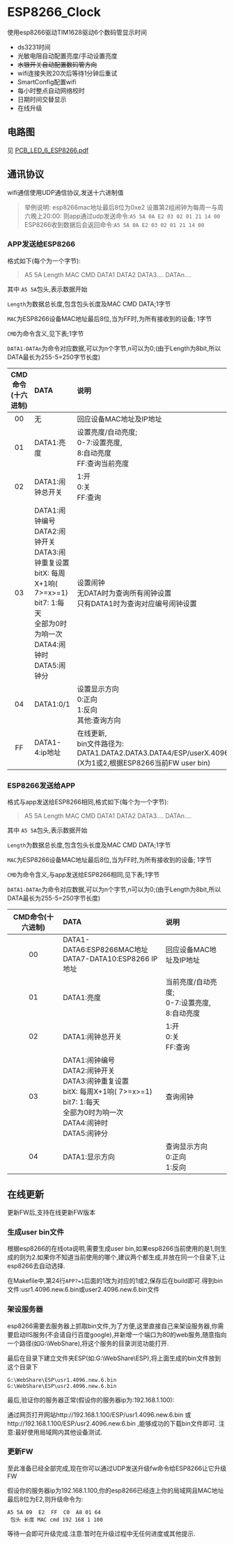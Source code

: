 # ESP8266_Clock

使用esp8266驱动TIM1628驱动6个数码管显示时间


- ds3231时间 	
- 光敏电阻自动配置亮度/手动设置亮度
- ~~水银开关自动配置数码管方向~~
- wifi连接失败20次后等待1分钟后重试
- SmartConfig配置wifi
- 每小时整点自动网络校时
- 日期时间交替显示
- 在线升级

## 电路图

见 [PCB_LED_6_ESP8266.pdf](https://github.com/a2633063/ESP8266_Clock/blob/master/PCB_LED_6_ESP8266.pdf)

## 通讯协议

wifi通信使用UDP通信协议,发送十六进制值

>  举例说明:
>  esp8266mac地址最后8位为0xe2
> 设置第2组闹钟为每周一与周六晚上20:00:
> 则app通过udp发送命令:`A5 5A 0A E2 03 02 01 21 14 00`
> ESP8266收到数据后会返回命令:`A5 5A 0A E2 03 02 01 21 14 00`



### APP发送给ESP8266

格式如下(每个为一个字节):

> A5 5A Length MAC CMD DATA1 DATA2 DATA3.... DATAn....

其中 `A5 5A`包头,表示数据开始

`Length`为数据总长度,包含包头长度及MAC CMD DATA;1字节

`MAC`为ESP8266设备MAC地址最后8位,当为FF时,为所有接收到的设备; 1字节

`CMD`为命令含义,见下表;1字节

`DATA1-DATAn`为命令对应数据,可以为n个字节,n可以为0;(由于Length为8bit,所以DATA最长为255-5=250字节长度)



| CMD命令(十六进制) | DATA                                                         | 说明                                                         |
| :---------------: | :----------------------------------------------------------- | :----------------------------------------------------------- |
|        00         | 无                                                           | 回应设备MAC地址及IP地址                                      |
|        01         | DATA1:亮度                                                   | 设置亮度/自动亮度;<br />0-7:设置亮度,<br />8:自动亮度<br />FF:查询当前亮度 |
|        02         | DATA1:闹钟总开关                                             | 1:开<br />0:关<br />FF:查询                                  |
|        03         | DATA1:闹钟编号<br />DATA2:闹钟开关<br />DATA3:闹钟重复设置<br />  bitX: 每周X+1响( 7>=x>=1)<br />  bit7: 1:每天<br />  全部为0时为响一次<br />DATA4:闹钟时<br />DATA5:闹钟分 | 设置闹钟<br />无DATA时为查询所有闹钟设置<br />只有DATA1时为查询对应编号闹钟设置 |
|        04         | DATA1:0/1<br />                                              | 设置显示方向<br />0:正向<br />1:反向<br />其他:查询方向      |
|        FF         | DATA1-4:ip地址                                               | 在线更新,<br />bin文件路径为:<br />DATA1.DATA2.DATA3.DATA4/ESP/userX.4096.new.6.bin<br />(X为1或2,根据ESP8266当前FW user bin) |





### ESP8266发送给APP

格式与app发送给ESP8266相同,格式如下(每个为一个字节):

> A5 5A Length MAC CMD DATA1 DATA2 DATA3.... DATAn....

其中 `A5 5A`包头,表示数据开始

`Length`为数据总长度,包含包头长度及MAC CMD DATA;1字节

`MAC`为ESP8266设备MAC地址最后8位,当为FF时,为所有接收到的设备; 1字节

`CMD`为命令含义,与app发送给ESP8266相同,见下表;1字节

`DATA1-DATAn`为命令对应数据,可以为n个字节,n可以为0;(由于Length为8bit,所以DATA最长为255-5=250字节长度)



| CMD命令(十六进制) | DATA                                                         | 说明                                                        |
| :---------------: | :----------------------------------------------------------- | :---------------------------------------------------------- |
|        00         | DATA1-DATA6:ESP8266MAC地址<br />DATA7-DATA10:ESP8266 IP地址  | 回应设备MAC地址及IP地址                                     |
|        01         | DATA1:亮度                                                   | 当前亮度/自动亮度;<br />0-7:设置亮度,<br />8:自动亮度<br /> |
|        02         | DATA1:闹钟总开关                                             | 1:开<br />0:关<br />FF:查询                                 |
|        03         | DATA1:闹钟编号<br />DATA2:闹钟开关<br />DATA3:闹钟重复设置<br />  bitX: 每周X+1响( 7>=x>=1)<br />  bit7: 1:每天<br />  全部为0时为响一次<br />DATA4:闹钟时<br />DATA5:闹钟分 | 查询闹钟                                                    |
|        04         | DATA1:显示方向                                               | 查询显示方向<br />0:正向<br />1:反向                        |



## 在线更新

更新FW后,支持在线更新FW版本

### 生成user bin文件

根据esp8266的在线ota说明,需要生成user bin,如果esp8266当前使用的是1,则生成的则为2.如果你不知道当前使用的哪个,建议两个都生成,并放在同一个目录下,让esp8266去自动选择.

在Makefile中,第24行`APP?=1`后面的1改为对应的1或2,保存后在build即可.得到bin文件:usr1.4096.new.6.bin或user2.4096.new.6.bin文件

### 架设服务器

esp8266需要去服务器上抓取bin文件,为了方便,这里直接自己来架设服务器,你需要启动IIS服务(不会请自行百度google),并新增一个端口为80的web服务,随意指向一个路径(如G:\WebShare),将这个服务的目录浏览功能打开.

最后在目录下建立文件夹ESP(如:G:\WebShare\ESP),将上面生成的bin文件放到这个目录下

```
G:\WebShare\ESP\usr1.4096.new.6.bin
G:\WebShare\ESP\usr2.4096.new.6.bin
```

最后,验证你的服务器正常(假设你的服务器ip为:192.168.1.100):

通过网页打开网站http://192.168.1.100/ESP/usr1.4096.new.6.bin 或http://192.168.1.100/ESP/usr2.4096.new.6.bin ,能够成功的下载bin文件即可. 注意:最好使用局域网内其他设备测试.

### 更新FW

至此准备已经全部完成,现在你可以通过UDP发送升级fw命令给ESP8266让它升级FW

假设你的服务器ip为192.168.1.100,你的esp8266已经连上你的局域网且MAC地址最后8位为E2,则升级命令为:

```
A5 5A 09  E2  FF  C0  A8 01 64
 包头 长度 MAC cmd 192 168 1 100
```

等待一会即可升级完成.注意:暂时在升级过程中无任何进度或其他提示.